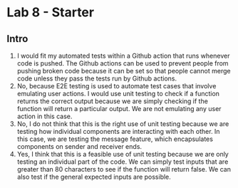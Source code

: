 # Lab 8 - Starter

## Intro

1. I would fit my automated tests within a Github action that runs whenever code is pushed. The Github actions can be used to prevent people from pushing broken code because it can be set so that people cannot merge code unless they pass the tests run by Github actions.
2. No, because E2E testing is used to automate test cases that involve emulating user actions. I would use unit testing to check if a function returns the correct output because we are simply checking if the function will return a particular output. We are not emulating any user action in this case.
3. No, I do not think that this is the right use of unit testing because we are testing how individual components are interacting with each other. In this case, we are testing the message feature, which encapsulates components on sender and receiver ends.
4. Yes, I think that this is a feasible use of unit testing because we are only testing an individual part of the code. We can simply test inputs that are greater than 80 characters to see if the function will return false. We can also test if the general expected inputs are possible.
